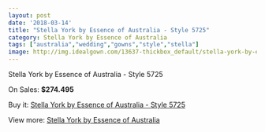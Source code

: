 ```yaml
---
layout: post
date: '2018-03-14'
title: "Stella York by Essence of Australia - Style 5725"
category: Stella York by Essence of Australia
tags: ["australia","wedding","gowns","style","stella"]
image: http://img.idealgown.com/13637-thickbox_default/stella-york-by-essence-of-australia-style-5725.jpg
---
```

Stella York by Essence of Australia - Style 5725

On Sales: **$274.495**
<a href="https://www.idealgown.com/en/stella-york-by-essence-of-australia/5477-stella-york-by-essence-of-australia-style-5725.html"><amp-img layout="responsive" width="600" height="600" src="//img.idealgown.com/13637-thickbox_default/stella-york-by-essence-of-australia-style-5725.jpg" alt="Stella York by Essence of Australia - Style 5725 0" /></a>
<a href="https://www.idealgown.com/en/stella-york-by-essence-of-australia/5477-stella-york-by-essence-of-australia-style-5725.html"><amp-img layout="responsive" width="600" height="600" src="//img.idealgown.com/13638-thickbox_default/stella-york-by-essence-of-australia-style-5725.jpg" alt="Stella York by Essence of Australia - Style 5725 1" /></a>

Buy it: [Stella York by Essence of Australia - Style 5725](https://www.idealgown.com/en/stella-york-by-essence-of-australia/5477-stella-york-by-essence-of-australia-style-5725.html "Stella York by Essence of Australia - Style 5725")

View more: [Stella York by Essence of Australia](https://www.idealgown.com/en/79-stella-york-by-essence-of-australia "Stella York by Essence of Australia")